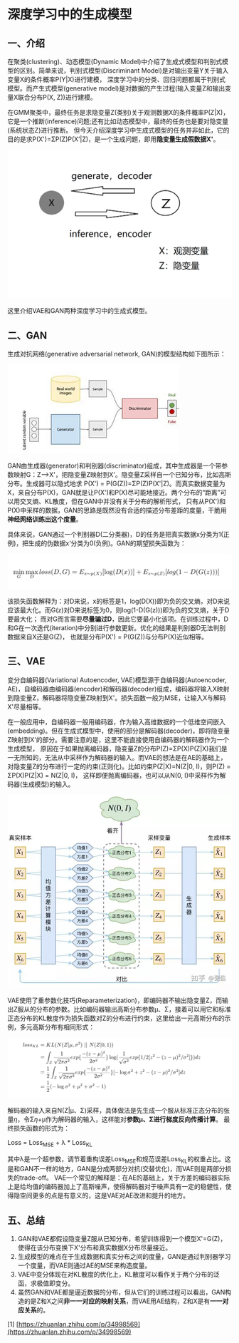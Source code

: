 # 深度学习中的生成模型
## 一、介绍
在聚类(clustering)、动态模型(Dynamic Model)中介绍了生成式模型和判别式模型的区别。简单来说，判别式模型(Discriminant Model)是对输出变量Y关于输入变量X的条件概率P(Y|X)进行建模，
深度学习中的分类、回归问题都属于判别式模型。而产生式模型(generative model)是对数据的产生过程(输入变量Z和输出变量X联合分布P(X, Z))进行建模。

在GMM聚类中，最终任务是求隐变量Z(类别)关于观测数据X的条件概率P(Z|X)，它是一个推断(inference)问题;还有比如动态模型中，最终的任务也是要对隐变量(系统状态Z)进行推断。
但今天介绍深度学习中生成式模型的任务并非如此，它的目的是求P(X')=ΣP(Z)P(X’|Z)，是一个生成问题，即用**隐变量生成假数据X'**。

![generate-inference-problem](resources/generate_inference.png)

这里介绍VAE和GAN两种深度学习中的生成式模型。

## 二、GAN
生成对抗网络(generative adversarial network, GAN)的模型结构如下图所示：

![GAN-structure](resources/GAN_structure.jfif)

GAN由生成器(generator)和判别器(discriminator)组成，其中生成器是一个带参数映射G：Z-->X'，把隐变量Z映射到X'。隐变量Z采样自一个已知分布，比如高斯分布。生成器可以隐式地求
P(X') = P(G(Z))=ΣP(Z)P(X'|Z)。而真实数据变量为X，来自分布P(X)，GAN就是让P(X')和P(X)尽可能地接近。两个分布的“距离”可以用交叉熵、KL散度，但在GAN中并没有关于分布的解析形式，
只有从P(X')和P(X)中采样的数据，GAN的思路是既然没有合适的描述分布差距的度量，干脆用**神经网络训练出这个度量**。

具体来说，GAN通过一个判别器D(二分类器)，D的任务是把真实数据x分类为1(正例)，把生成的伪数据x‘分类为0(负例)。GAN的期望损失函数为：

![GAN-loss-function](resources/GAN_loss.png)

该损失函数解释为：对D来说，x的标签是1，log(D(X))即为负的交叉熵，对D来说应该最大化。而G(z)对D来说标签为0，则log(1-D(G(z)))即为负的交叉熵，关于D要最大化；
而对G而言需要**尽量骗过D**，因此它要最小化该项。在训练过程中，D和G在一次迭代(iteration)中分别进行参数更新。优化的结果是判别器D无法判别数据来自X还是G(Z)，
也就是分布P(X') = P(G(Z))与分布P(X)近似相等。

## 三、VAE
变分自编码器(Variational Autoencoder, VAE)模型源于自编码器(Autoencoder, AE)，自编码器由编码器(encoder)和解码器(decoder)组成，编码器将输入X映射到隐变量Z，解码器将隐变量Z映射到X'。损失函数一般为MSE，让输入X与解码X'尽量相等。

在一般应用中，自编码器一般用编码器，作为输入高维数据的一个低维空间嵌入(embedding)。但在生成式模型中，使用的部分是解码器(decoder)，即将隐变量Z映射到X'的部分。需要注意的是，这里不能直接使用自编码器的解码器作为一个生成模型，
原因在于如果抛离编码器，隐变量Z的分布P(Z)=ΣP(X)P(Z|X)我们是一无所知的，无法从中采样作为解码器的输入。而VAE的想法是在AE的基础上，对隐变量Z的分布进行一定的约束(正则化)。比如约束P(Z|X)=N(Z|0, I)，则P(Z) = ΣP(X)P(Z|X) = N(Z|0, I)，
这样即便抛离编码器，也可以从N(0, I)中采样作为解码器(生成模型)的输入。

![VAE-structure](resources/VAE_structure.jpg)

VAE使用了重参数化技巧(Reparameterization)，即编码器不输出隐变量Z，而输出Z服从的分布的参数。比如编码器输出高斯分布参数μ、Σ，接着可以用它和标准正态分布的KL散度作为损失函数对Z的分布进行约束，这里给出一元高斯分布的示例，多元高斯分布有相同形式：

![VAE-KL-loss](resources/VAE_kl_loss.png)

解码器的输入来自N(Z|μ、Σ)采样，具体做法是先生成一个服从标准正态分布的张量*η*，令Σ*η*+μ作为解码器的输入，这样能对**参数μ、Σ进行梯度反向传播计算**。
最终损失函数的形式为： 

Loss = Loss<sub>MSE</sub> + λ * Loss<sub>KL</sub>

其中λ是一个超参数，调节着重构误差Loss<sub>MSE</sub>和规范误差Loss<sub>KL</sub>的权重占比。这是和GAN不一样的地方，GAN是分成两部分对抗(交替优化)，而VAE则是两部分损失的trade-off。
VAE一个常见的解释是：在AE的基础上，关于方差的编码器实际上是给均值的编码器加上了高斯噪声，使得解码器对于噪声具有一定的稳健性，使得隐空间更多的点是有意义的，这是VAE对AE改进和提升的地方。

## 五、总结

1. GAN和VAE都假设隐变量Z服从已知分布，希望训练得到一个模型X'=G(Z)，使得在该分布变换下X'分布和真实数据X分布尽量接近。
2. 生成模型的难点在于生成数据和真实分布之间的度量，GAN是通过判别器学习一个度量，而VAE则通过AE的MSE来构造度量。
3. VAE中变分体现在对KL散度的优化上，KL散度可以看作关于两个分布的泛函，求极值即变分。
4. 虽然GAN和VAE都是逼近数据的分布，但从它们的训练过程可以看出，GAN构造的是Z和X之间**非一一对应的映射关系**，而VAE用AE结构，Z和X是有**一一对应关系**的。

[1] [https://zhuanlan.zhihu.com/p/34998569](https://zhuanlan.zhihu.com/p/34998569)